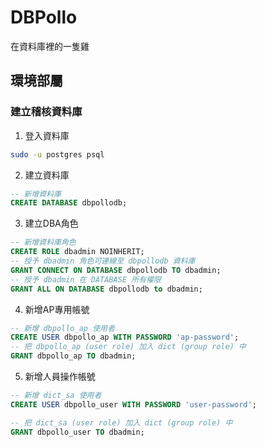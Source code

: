 # DBPollo

在資料庫裡的一隻雞

## 環境部屬

### 建立稽核資料庫

1. 登入資料庫

```bash
sudo -u postgres psql
```

2. 建立資料庫

```sql
-- 新增資料庫
CREATE DATABASE dbpollodb;
```

3. 建立DBA角色

```sql
-- 新增資料庫角色
CREATE ROLE dbadmin NOINHERIT;
-- 授予 dbadmin 角色可連線至 dbpollodb 資料庫
GRANT CONNECT ON DATABASE dbpollodb TO dbadmin;
-- 授予 dbadmin 在 DATABASE 所有權限
GRANT ALL ON DATABASE dbpollodb to dbadmin;
```

4. 新增AP專用帳號

```sql
-- 新增 dbpollo_ap 使用者
CREATE USER dbpollo_ap WITH PASSWORD 'ap-password';
-- 把 dbpollo_ap (user role) 加入 dict (group role) 中
GRANT dbpollo_ap TO dbadmin;
```

5. 新增人員操作帳號

```sql
-- 新增 dict_sa 使用者
CREATE USER dbpollo_user WITH PASSWORD 'user-password';

-- 把 dict_sa (user role) 加入 dict (group role) 中
GRANT dbpollo_user TO dbadmin;
```

